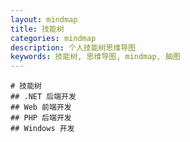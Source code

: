 ```yaml
---
layout: mindmap
title: 技能树
categories: mindmap
description: 个人技能树思维导图
keywords: 技能树, 思维导图, mindmap, 脑图
---
```


```mindmap
# 技能树
## .NET 后端开发
## Web 前端开发
## PHP 后端开发
## Windows 开发
```
